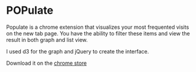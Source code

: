 # POPulate
Populate is a chrome extension that visualizes your most frequented visits on the new tab page. You have the ability to filter these items and view the result in both graph and list view.

I used d3 for the graph and jQuery to create the interface.

Download it on the [chrome store](https://chrome.google.com/webstore/detail/populate/gnckamlehhmecnafkcneapmpnnjggppe)
